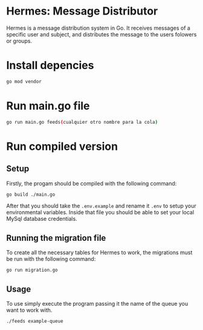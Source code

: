 # Hermes: Message Distributor

Hermes is a message distribution system in Go. It receives messages of a specific user and subject, and distributes the message to the users folowers or groups.

# Install depencies

``` sh
go mod vendor
```

# Run main.go file

```sh
go run main.go feeds(cualquier otro nombre para la cola)
```

# Run compiled version

## Setup

Firstly, the progam should be compiled with the following command:

```` sh
go build ./main.go
````
After that you should take the `.env.example` and rename it `.env` to setup your environmental variables. Inside that file you should be able to set your local MySql database credentials.

## Running the migration file

To create all the necessary tables for Hermes to work, the migrations must be run with the following command:

```` sh
go run migration.go
````

## Usage

To use simply execute the program passing it the name of the queue you want to work with.

```` sh
./feeds example-queue
````
